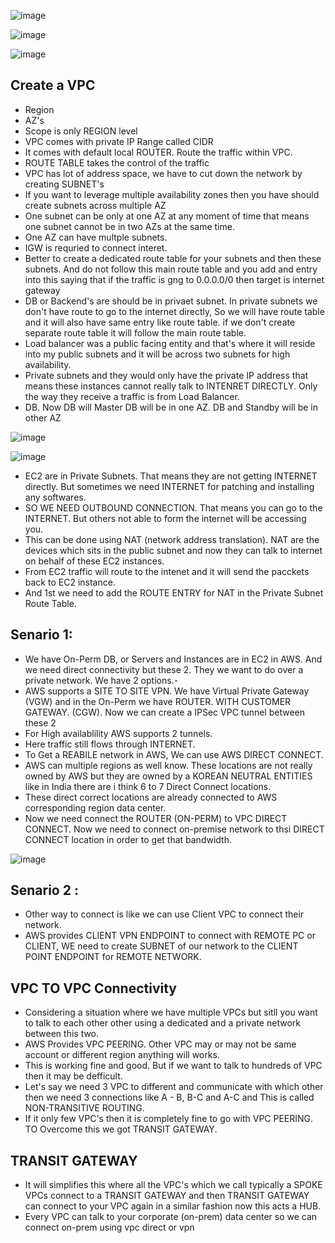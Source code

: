 ![image](https://github.com/pavankumar0077/Aws-Devops/assets/40380941/6d31c189-2a3b-4d4f-a8ff-ac64d87b1f10)

![image](https://github.com/pavankumar0077/Aws-Devops/assets/40380941/69f4846b-434b-4533-b24b-ae8ff428af1e)


![image](https://github.com/pavankumar0077/Aws-Devops/assets/40380941/6a12537d-08e6-4850-81f5-1b8c70484cc1)

Create a VPC
--
- Region
- AZ's
- Scope is only REGION level
- VPC comes with private IP Range called CIDR
- It comes with default local ROUTER. Route the traffic within VPC.
- ROUTE TABLE takes the control of the traffic
- VPC has lot of address space, we have to cut down the network by creating SUBNET's
- If you want to leverage multiple availability zones then you have should create subnets across multiple AZ
- One subnet can be only at one AZ at any moment of time that means one subnet cannot be in two AZs at the same time.
- One AZ can have multple subnets.
- IGW is requried to connect interet.
- Better to create a dedicated route table for your subnets and then these subnets. And do not follow
this main route table and you add and entry into this saying that if the traffic is gng to 0.0.0.0/0 then target is internet gateway
- DB or Backend's are should be in privaet subnet. In private subnets we don't have route to go to the internet directly, So we will have route table and it will also have same entry like route table.
if we don't create separate route table it will follow the main route table.
- Load balancer was a public facing entity and that's where it will reside into my public subnets and it will be across two subnets for high availability.
- Private subnets and they would only have the private IP address that means these instances cannot really talk to INTENRET DIRECTLY. Only the way they receive a traffic is from Load Balancer.
- DB. Now DB will Master DB will be in one AZ. DB and Standby will be in other AZ

![image](https://github.com/pavankumar0077/Aws-Devops/assets/40380941/17c34693-7448-45b8-ad48-9805da519c28)

![image](https://github.com/pavankumar0077/Aws-Devops/assets/40380941/fd29f3e1-d0d0-4333-95cb-9e3489c682ea)

- EC2 are in Private Subnets. That means they are not getting INTERNET directly. But sometimes we need INTERNET for patching and installing any softwares.
- SO WE NEED OUTBOUND CONNECTION. That means you can go to the INTERNET. But others not able to form the internet will be accessing you.
- This can be done using NAT (network address translation). NAT are the devices which sits in the public subnet and now they can talk to internet on behalf of these EC2 instances.
- From EC2 traffic will route to the intenet and it will send the pacckets back to EC2 instance.
- And 1st we need to add the ROUTE ENTRY for NAT in the Private Subnet Route Table.
 
Senario 1:
--
- We have On-Perm DB, or Servers and Instances are in EC2 in AWS. And we need direct connectivity but these 2. They we want to do over a private network.
We have 2 options.-
- AWS supports a SITE TO SITE VPN. We have Virtual Private Gateway (VGW) and in the On-Perm we have ROUTER. WITH CUSTOMER GATEWAY. (CGW). Now we can create a IPSec VPC tunnel between these 2
- For High availablility AWS supports 2 tunnels.
- Here traffic still flows through INTERNET.
- To Get a REABILE network in AWS, We can use AWS DIRECT CONNECT.
- AWS can multiple regions as well know. These locations are not really owned by AWS but they are owned by a KOREAN NEUTRAL ENTITIES like in India there are i think 6 to 7  Direct Connect locations.
- These direct correct locations are already connected to AWS corresponding region data center.
- Now we need  connect the ROUTER (ON-PERM) to VPC DIRECT CONNECT. Now we need to connect on-premise network to thsi DIRECT CONNECT location in order to get that bandwidth.

![image](https://github.com/pavankumar0077/Aws-Devops/assets/40380941/5ae2e28a-dbe6-480c-b415-ba5670e14785)
 
Senario 2 :
--
- Other way to connect is like we can use Client VPC to connect their network.
- AWS provides CLIENT VPN ENDPOINT to connect with REMOTE PC or CLIENT, WE need to create SUBNET of our network to the CLIENT POINT ENDPOINT for REMOTE NETWORK.

VPC TO VPC Connectivity
--
- Considering a situation where we have multiple VPCs but sitll you want to talk to each other other using a dedicated and a private network between this two.
- AWS Provides VPC PEERING. Other VPC may or may not be same account or different region anything will works.
- This is working fine and good. But if we want to talk to hundreds of VPC then it may be defficult.
- Let's say we need 3 VPC to different and communicate with which other then we need 3 connections like A - B, B-C and A-C and This is called NON-TRANSITIVE ROUTING.
- If it only few VPC's then it is completely fine to go with VPC PEERING. TO Overcome this we got TRANSIT GATEWAY.

TRANSIT GATEWAY
--
- It will simplifies this where all the VPC's which we call typically a SPOKE VPCs connect to a TRANSIT GATEWAY and then TRANSIT GATEWAY can connect to your VPC again in a similar fashion now this acts a HUB.
-  Every VPC can talk to your corporate (on-prem) data center so we can connect on-prem using vpc direct or vpn
